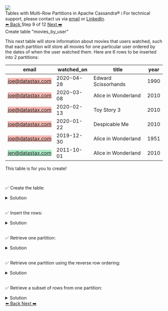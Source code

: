 <!-- TOP -->
<div class="top">
  <img src="https://datastax-academy.github.io/katapod-shared-assets/images/ds-academy-logo.svg" />
  <div class="scenario-title-section">
    <span class="scenario-title">Tables with Multi-Row Partitions in Apache Cassandra®</span>
    <span class="scenario-subtitle">ℹ️ For technical support, please contact us via <a href="mailto:aleksandr.volochnev@datastax.com">email</a> or <a href="https://dtsx.io/aleks">LinkedIn</a>.</span>
  </div>
</div>

<!-- NAVIGATION -->
<div id="navigation-top" class="navigation-top">
 <a href='command:katapod.loadPage?[{"step":"step8-astra"}]'
   class="btn btn-dark navigation-top-left">⬅️ Back
 </a>
<span class="step-count"> Step 9 of 12</span>
 <a href='command:katapod.loadPage?[{"step":"step10-astra"}]'
    class="btn btn-dark navigation-top-right">Next ➡️
  </a>
</div>

<!-- CONTENT -->

<div class="step-title">Create table "movies_by_user"</div>

This next table will store information about movies that users watched, 
such that each partition will store all movies for one particular user 
ordered by the dates of when the user watched them. Here are 6 rows to be inserted into 2 partitions:

| email            | watched_on | title               | year |
|------------------|------------|---------------------|------|
| <span style="background-color:#F5B7B1">joe@datastax.com</span> | 2020-04-28 | Edward Scissorhands | 1990 |
| <span style="background-color:#F5B7B1">joe@datastax.com</span> | 2020-03-08 | Alice in Wonderland | 2010 | 
| <span style="background-color:#F5B7B1">joe@datastax.com</span> | 2020-02-13 |         Toy Story 3 | 2010 |
| <span style="background-color:#F5B7B1">joe@datastax.com</span> | 2020-01-22 |       Despicable Me | 2010 |
| <span style="background-color:#F5B7B1">joe@datastax.com</span> | 2019-12-30 | Alice in Wonderland | 1951 |
| <span style="background-color:#ABEBC6">jen@datastax.com</span> | 2011-10-01 | Alice in Wonderland | 2010 |


This table is for you to create!

<br/>

✅ Create the table:
<details>
  <summary>Solution</summary>

```
CREATE TABLE IF NOT EXISTS movies_by_user (
  email TEXT,
  title TEXT,
  year INT,
  watched_on DATE,
  PRIMARY KEY ((email), watched_on, title, year)
) WITH CLUSTERING ORDER BY (watched_on DESC, title ASC, year ASC);
```

</details>

<br/>

✅ Insert the rows:
<details>
  <summary>Solution</summary>

```
INSERT INTO movies_by_user (email, watched_on, title, year) 
VALUES ('joe@datastax.com', '2020-01-22', 'Despicable Me', 2010);
INSERT INTO movies_by_user (email, watched_on, title, year) 
VALUES ('joe@datastax.com', '2020-02-13', 'Toy Story 3', 2010);
INSERT INTO movies_by_user (email, watched_on, title, year) 
VALUES ('joe@datastax.com', '2019-12-30', 'Alice in Wonderland', 1951);
INSERT INTO movies_by_user (email, watched_on, title, year) 
VALUES ('joe@datastax.com', '2020-03-08', 'Alice in Wonderland', 2010);
INSERT INTO movies_by_user (email, watched_on, title, year) 
VALUES ('joe@datastax.com', '2020-04-28', 'Edward Scissorhands', 1990);
INSERT INTO movies_by_user (email, watched_on, title, year) 
VALUES ('jen@datastax.com', '2011-10-01', 'Alice in Wonderland', 2010);
```

</details>

<br/>

✅ Retrieve one partition:
<details>
  <summary>Solution</summary>

```
SELECT * FROM movies_by_user
WHERE email = 'joe@datastax.com';
```

</details>

<br/>

✅ Retrieve one partition using the reverse row ordering:
<details>
  <summary>Solution</summary>

```
SELECT * FROM movies_by_user
WHERE email = 'joe@datastax.com'
ORDER BY watched_on ASC;
```

</details>

<br/>

✅ Retrieve a subset of rows from one partition:
<details>
  <summary>Solution</summary>

```
SELECT * FROM movies_by_user
WHERE email = 'joe@datastax.com'
  AND watched_on > '2020-01-01';
```

</details>

<!-- NAVIGATION -->
<div id="navigation-bottom" class="navigation-bottom">
 <a href='command:katapod.loadPage?[{"step":"step8-astra"}]'
   class="btn btn-dark navigation-bottom-left">⬅️ Back
 </a>
 <a href='command:katapod.loadPage?[{"step":"step10-astra"}]'
    class="btn btn-dark navigation-bottom-right">Next ➡️
  </a>
</div>

